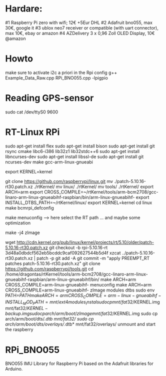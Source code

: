 # Hardare:
#1 Raspberry Pi zero with wifi; 12€ +5Eur DHL
#2 Adafruit bno055, max 30€, google it
#3 ublox neo7 receiver or compatible (with uart connector), max 10€, ebay or amazon
#4 AZDelivery 3 x 0,96 Zoll OLED Display, 10€ @amazon

# Howto

make sure to activate i2c a priori in the Rpi config
g++ Example_Data_Raw.cpp RPi_BNO055.cpp -lpigpio

# Reading GPS-sensor
sudo cat /dev/ttyS0 9600

# RT-Linux RPi
sudo apt-get install flex
sudo apt-get install bison
sudo apt-get install git rsync cmake libc6-i386 lib32z1 lib32stdc++6
sudo apt-get install libncurses-dev
sudo apt-get install libssl-de
sudo apt-get install git ncurses-dev make gcc-arm-linux-gnueabi

export KERNEL=kernel

git clone https://github.com/raspberrypi/linux.git
mv ./patch-5.10.16-rt30.patch.xz ./rtKernel/
mv linux/ ./rtKernel/
mv tools/ ./rtKernel/
export ARCH=arm
export CROSS_COMPILE=~/rtKernel/tools/arm-bcm2708/gcc-linaro-arm-linux-gnueabihf-raspbian/bin/arm-linux-gnueabihf-
export INSTALL_DTBS_PATH=~/rtKernel/linux/
export KERNEL=kernel
cd linux
make bcmrpi_defconfig

make menuconfig   --> here select the RT path ... and maybe some optimization

make -j4 zImage 

wget http://cdn.kernel.org/pub/linux/kernel/projects/rt/5.10/older/patch-5.10.16-rt30.patch.xz
git checkout -b rpi-5.10.16-rt 3d48a0dbdcf562eb5bcddc9caf092627544b5d4f
xzcat ../patch-5.10.16-rt30.patch.xz | patch -p
git add -A
git commit -m "apply PREEMPT_RT patches patch-5.10.16-rt30.patch.xz"
git clone https://github.com/raspberrypi/tools.git
cd /home/dragontas/rtKernel/tools/arm-bcm2708/gcc-linaro-arm-linux-gnueabihf-raspbian/arm-linux-gnueabihf/bin/
make ARCH=arm CROSS_COMPILE=arm-linux-gnueabihf- menuconfig
make ARCH=arm CROSS_COMPILE=arm-linux-gnueabihf- zImage modules dtbs
sudo env PATH=$PATH make ARCH=arm CROSS_COMPILE=arm-linux-gnueabihf- INSTALL_MOD_PATH=mnt/ext4 modules_instal
sudo cp mnt/fat32/$KERNEL.img mnt/fat32/$KERNEL-backup.img
sudo cp arch/arm/boot/zImage mnt/fat32/$KERNEL.img
sudo cp arch/arm/boot/dts/*.dtb mnt/fat32/
sudo cp arch/arm/boot/dts/overlays/*.dtb* mnt/fat32/overlays/
unmount and start the raspberry



# RPi_BNO055
BNO055 IMU Library for Raspberry Pi based on the Adafruit libraries for Arduino.
